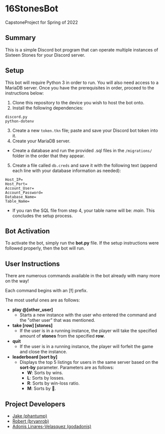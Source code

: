 # 16StonesBot
CapstoneProject for Spring of 2022
## Summary
This is a simple Discord bot program that can operate multiple instances of Sixteen Stones for your Discord server.

## Setup
This bot will require Python 3 in order to run.  You will also need access to a MariaDB server.  Once you have the prerequisites in order, proceed to the instructions below:
1) Clone this repository to the device you wish to host the bot onto.
2) Install the following dependencies:
  ```
  discord.py
  python-dotenv
  ```
3) Create a new ```token.tkn``` file; paste and save your Discord bot token into it.
4) Create your MariaDB server.
  - Create a database and run the provided .sql files in the ```/migrations/``` folder in the order that they appear.
5) Create a file called ```db.creds``` and save it with the following text (append each line with your database information as needed):
```
Host_IP=
Host_Port=
Account_User=
Account_Password=
Database_Name=
Table_Name=
```
  - If you ran the SQL file from step 4, your table name will be: *main*.
This concludes the setup process.

## Bot Activation
To activate the bot, simply run the **bot.py** file.  If the setup instructions were followed properly, then the bot will run.

## User Instructions
There are numerous commands available in the bot already with many more on the way!

Each command begins with an \[**!**\] prefix.

The most useful ones are as follows:
- **play @\[other_user\]**
  - Starts a new instance with the user who entered the command and the "other user" that was mentioned.
- **take \[row\] \[stones\]**
  - If the user is in a running instance, the player will take the specified amount of **stones** from the specified **row**.
- **quit**
  - If the user is in a running instance, the player will forfeit the game and close the instance.
- **leaderboard \[sort by\]**
  - Displays the top 5 listings for users in the same server based on the **sort-by** parameter.  Parameters are as follows:
    - **W**: Sorts by wins.
    - **L**: Sorts by losses.
    - **R**: Sorts by win-loss ratio.
    - **M**: Sorts by 🗿.

## Project Developers
- [Jake (phantump)](https://github.com/phantump)
- [Robert (bryanrob)](https://github.com/bryanrob)
- [Adonis Linares-Velasquez (godadonis)](https://github.com/Godadonis)
